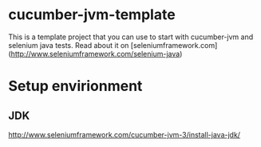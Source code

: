 cucumber-jvm-template
=====================

This is a template project that you can use to start with cucumber-jvm and selenium java tests. Read about it on [seleniumframework.com] (http://www.seleniumframework.com/selenium-java)

# Setup envirionment
## JDK
http://www.seleniumframework.com/cucumber-jvm-3/install-java-jdk/

